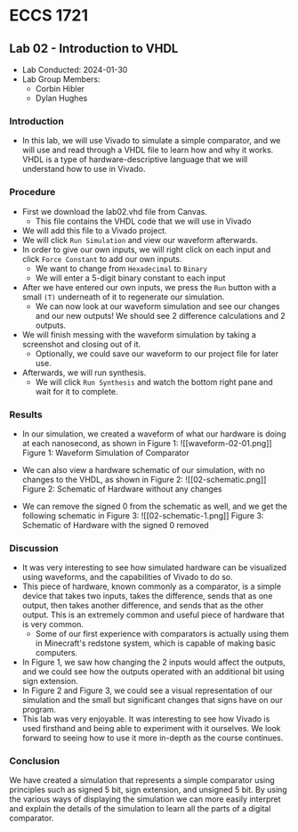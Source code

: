 # ECCS 1721
## Lab 02 - Introduction to VHDL
- Lab Conducted: 2024-01-30
- Lab Group Members:
	- Corbin Hibler
	- Dylan Hughes
### Introduction
- In this lab, we will use Vivado to simulate a simple comparator, and we will use and read through a VHDL file to learn how and why it works. VHDL is a type of hardware-descriptive language that we will understand how to use in Vivado.
### Procedure
- First we download the lab02.vhd file from Canvas. 
	- This file contains the VHDL code that we will use in Vivado
- We will add this file to a Vivado project.
- We will click `Run Simulation` and view our waveform afterwards.
- In order to give our own inputs, we will right click on each input and click `Force Constant` to add our own inputs.
	- We want to change from `Hexadecimal` to `Binary`
	- We will enter a 5-digit binary constant to each input
- After we have entered our own inputs, we press the `Run` button with a small `(T)` underneath of it to regenerate our simulation.
	- We can now look at our waveform simulation and see our changes and our new outputs! We should see 2 difference calculations and 2 outputs.
- We will finish messing with the waveform simulation by taking a screenshot and closing out of it.
	- Optionally, we could save our waveform to our project file for later use.
- Afterwards, we will run synthesis.
	- We will click `Run Synthesis` and watch the bottom right pane and wait for it to complete.

### Results
- In our simulation, we created a waveform of what our hardware is doing at each nanosecond, as shown in Figure 1:
![[waveform-02-01.png]]
Figure 1: Waveform Simulation of Comparator

- We can also view a hardware schematic of our simulation, with no changes to the VHDL, as shown in Figure 2:
![[02-schematic.png]]
Figure 2: Schematic of Hardware without any changes

- We can remove the signed 0 from the schematic as well, and we get the following schematic in Figure 3:
![[02-schematic-1.png]]
Figure 3: Schematic of Hardware with the signed 0 removed


### Discussion
- It was very interesting to see how simulated hardware can be visualized using waveforms, and the capabilities of Vivado to do so.
- This piece of hardware, known commonly as a comparator, is a simple device that takes two inputs, takes the difference, sends that as one output, then takes another difference, and sends that as the other output. This is an extremely common and useful piece of hardware that is very common. 
	- Some of our first experience with comparators is actually using them in Minecraft's redstone system, which is capable of making basic computers. 
- In Figure 1, we saw how changing the 2 inputs would affect the outputs, and we could see how the outputs operated with an additional bit using sign extension.
- In Figure 2 and Figure 3, we could see a visual representation of our simulation and the small but significant changes that signs have on our program.
- This lab was very enjoyable. It was interesting to see how Vivado is used firsthand and being able to experiment with it ourselves. We look forward to seeing how to use it more in-depth as the course continues.

### Conclusion
We have created a simulation that represents a simple comparator using principles such as signed 5 bit, sign extension, and unsigned 5 bit.  By using the various ways of displaying the simulation we can more easily interpret and explain the details of the simulation to learn all the parts of a digital comparator.